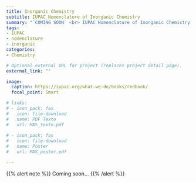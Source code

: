 ```yaml
---
title: Inorganic Chemistry
subtitle: IUPAC Nomenclature of Inorganic Chemistry
summary: "`COMING SOON` <br> IUPAC Nomenclature of Inorganic Chemistry."
tags:
- IUPAC
- nomenclature
- inorganic
categories:
- Chemistry

# Optional external URL for project (replaces project detail page).
external_link: ""

image:
  caption: https://iupac.org/what-we-do/books/redbook/
  focal_point: Smart

# links:
# - icon_pack: fas
#   icon: file-download
#   name: PDF Texto
#   url: MAS_texto.pdf
  
# - icon_pack: fas
#   icon: file-download
#   name: Póster
#   url: MAS_poster.pdf

---
```


{{% alert note %}}
Coming soon...
{{% /alert %}}